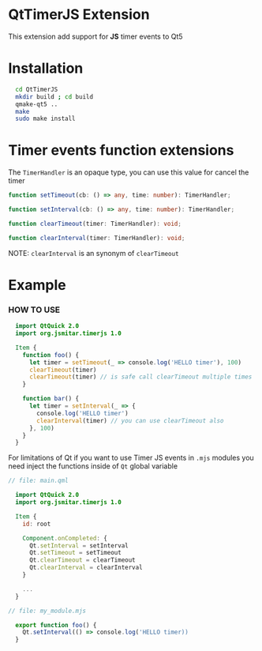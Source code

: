 # QtTimerJS Extension

This extension add support for **JS** timer events to Qt5

# Installation

```bash
  cd QtTimerJS
  mkdir build ; cd build
  qmake-qt5 ..
  make
  sudo make install
```

# Timer events function extensions

The `TimerHandler` is an opaque type, you can use this value for cancel the timer

```ts
function setTimeout(cb: () => any, time: number): TimerHandler;

function setInterval(cb: () => any, time: number): TimerHandler;

function clearTimeout(timer: TimerHandler): void;

function clearInterval(timer: TimerHandler): void;
```

NOTE: `clearInterval` is an synonym of `clearTimeout`

# Example

### HOW TO USE

```qml
  import QtQuick 2.0
  import org.jsmitar.timerjs 1.0

  Item {
    function foo() {
      let timer = setTimeout(_ => console.log('HELLO timer'), 100)
      clearTimeout(timer)
      clearTimeout(timer) // is safe call clearTimeout multiple times
    }

    function bar() {
      let timer = setInterval(_ => {
        console.log('HELLO timer')
        clearInterval(timer) // you can use clearTimeout also
      }, 100)
    }
  }
```

For limitations of Qt if you want to use Timer JS events in `.mjs` modules
you need inject the functions inside of `Qt` global variable

```qml
// file: main.qml

  import QtQuick 2.0
  import org.jsmitar.timerjs 1.0

  Item {
    id: root

    Component.onCompleted: {
      Qt.setInterval = setInterval
      Qt.setTimeout = setTimeout
      Qt.clearTimeout = clearTimeout
      Qt.clearInterval = clearInterval
    }

    ...
  }
```

```qml
// file: my_module.mjs

  export function foo() {
    Qt.setInterval(() => console.log('HELLO timer))
  }
```
